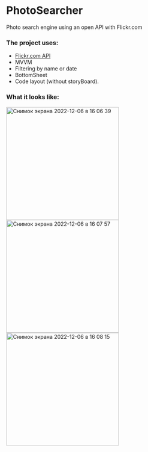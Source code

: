 # PhotoSearcher
Photo search engine using an open API with Flickr.com

### The project uses:
+ [Flickr.com API](https://flickr.com/)
+ MVVM
+ Filtering by name or date
+ BottomSheet
+ Code layout (without storyBoard).

### What it looks like:

<img width="300" alt="Снимок экрана 2022-12-06 в 16 06 39" src="https://user-images.githubusercontent.com/95176430/205935615-03a2fe53-1b2b-41c2-83f3-f39c68f589e4.png"><img width="300" alt="Снимок экрана 2022-12-06 в 16 07 57" src="https://user-images.githubusercontent.com/95176430/205935694-2ae8715e-82d0-4d3b-b62b-fdfe37d1ac49.png"><img width="300" alt="Снимок экрана 2022-12-06 в 16 08 15" src= "https://user-images.githubusercontent.com/95176430/205935709-1e0a3cbe-46de-4a35-993f-9776524aa0c9.png">
